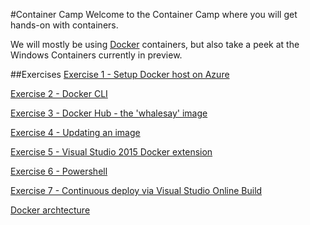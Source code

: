 #Container Camp
Welcome to the Container Camp where you will get hands-on with containers.

We will mostly be using [Docker](https://www.docker.com/whatisdocker/) containers, but also take a peek at the Windows Containers currently in preview.

##Exercises
[Exercise 1 - Setup Docker host on Azure](Exercise01/README.md)
 
[Exercise 2 - Docker CLI](Exercise02/README.md)

[Exercise 3 - Docker Hub - the 'whalesay' image](Exercise03/README.md)

[Exercise 4 - Updating an image](Exercise04/README.md)

[Exercise 5 - Visual Studio 2015 Docker extension](Exercise05/README.md)

[Exercise 6 - Powershell](Exercise06/README.md)

[Exercise 7 - Continuous deploy via Visual Studio Online Build](Exercise07/README.md)

[Docker archtecture](http://docs.docker.com/engine/introduction/understanding-docker/)